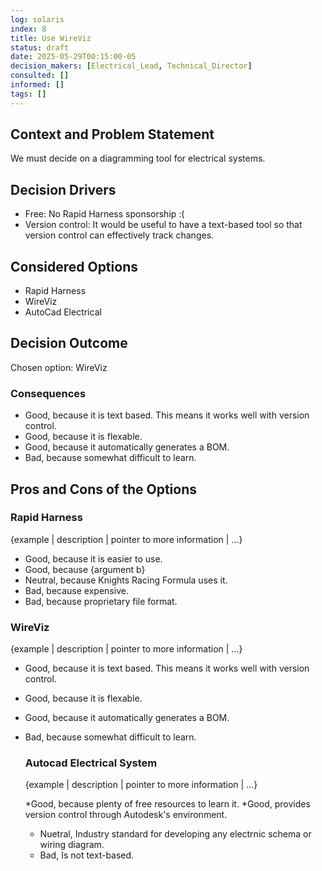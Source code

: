 ```yaml
---
log: solaris
index: 8
title: Use WireViz
status: draft
date: 2025-05-29T00:15:00-05
decision_makers: [Electrical_Lead, Technical_Director]
consulted: []
informed: []
tags: []
---
```


## Context and Problem Statement

We must decide on a diagramming tool for electrical systems.

## Decision Drivers

* Free: No Rapid Harness sponsorship :(
* Version control: It would be useful to have a text-based tool so that version control can effectively track changes.

## Considered Options

* Rapid Harness
* WireViz
* AutoCad Electrical

## Decision Outcome

Chosen option: WireViz

### Consequences

* Good, because it is text based. This means it works well with version control.
* Good, because it is flexable.
* Good, because it automatically generates a BOM.
* Bad, because somewhat difficult to learn.

## Pros and Cons of the Options

### Rapid Harness

{example | description | pointer to more information | ...}

* Good, because it is easier to use.
* Good, because {argument b}
* Neutral, because Knights Racing Formula uses it.
* Bad, because expensive.
* Bad, because proprietary file format.

### WireViz

{example | description | pointer to more information | ...}

* Good, because it is text based. This means it works well with version control.
* Good, because it is flexable.
* Good, because it automatically generates a BOM.
* Bad, because somewhat difficult to learn.

  ### Autocad Electrical System

  {example | description | pointer to more information | ...}

  *Good, because plenty of free resources to learn it.
  *Good, provides version control through Autodesk's environment.
  * Nuetral, Industry standard for developing any electrnic schema or wiring diagram.
  * Bad, Is not text-based. 
